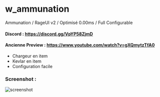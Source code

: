 # w_ammunation
Ammunation / RageUI v2 / Optimisé 0.00ms / Full Configurable

#### Discord : https://discord.gg/VpYP58ZjmD

#### Ancienne Preview : https://www.youtube.com/watch?v=gXQmytzTfA0

- Chargeur en item
- Kevlar en item
- Configuration facile

### Screenshot :

![screenshot](https://cdn.discordapp.com/attachments/658236178268684291/921890503379804170/unknown.png)
